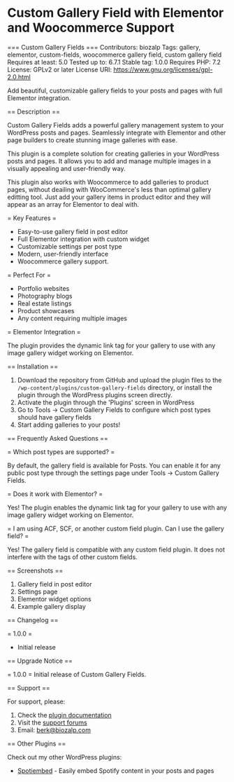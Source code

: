 # Custom Gallery Field with Elementor and Woocommerce Support

=== Custom Gallery Fields ===
Contributors: biozalp
Tags: gallery, elementor, custom-fields, woocommerce gallery field, custom gallery field
Requires at least: 5.0
Tested up to: 6.7.1
Stable tag: 1.0.0
Requires PHP: 7.2
License: GPLv2 or later
License URI: https://www.gnu.org/licenses/gpl-2.0.html

Add beautiful, customizable gallery fields to your posts and pages with full Elementor integration.

== Description ==

Custom Gallery Fields adds a powerful gallery management system to your WordPress posts and pages. Seamlessly integrate with Elementor and other page builders to create stunning image galleries with ease.

This plugin is a complete solution for creating galleries in your WordPress posts and pages. It allows you to add and manage multiple images in a visually appealing and user-friendly way.

This plugin also works with Woocommerce to add galleries to product pages, without deailing with WooCommerce's less than optimal gallery editting tool. Just add your gallery items in product editor and they will appear as an array for Elementor to deal with.

= Key Features =

* Easy-to-use gallery field in post editor
* Full Elementor integration with custom widget
* Customizable settings per post type
* Modern, user-friendly interface
* Woocommerce gallery support.

= Perfect For =

* Portfolio websites
* Photography blogs
* Real estate listings
* Product showcases
* Any content requiring multiple images

= Elementor Integration =

The plugin provides the dynamic link tag for your gallery to use with any image gallery widget working on Elementor.

== Installation ==

1. Download the repository from GitHub and upload the plugin files to the `/wp-content/plugins/custom-gallery-fields` directory, or install the plugin through the WordPress plugins screen directly.
2. Activate the plugin through the 'Plugins' screen in WordPress
3. Go to Tools -> Custom Gallery Fields to configure which post types should have gallery fields
4. Start adding galleries to your posts!

== Frequently Asked Questions ==

= Which post types are supported? =

By default, the gallery field is available for Posts. You can enable it for any public post type through the settings page under Tools -> Custom Gallery Fields.

= Does it work with Elementor? =

Yes! The plugin enables the dynamic link tag for your gallery to use with any image gallery widget working on Elementor.

= I am using ACF, SCF, or another custom field plugin. Can I use the gallery field? =

Yes! The gallery field is compatible with any custom field plugin. It does not interfere with the tags of other custom fields.

== Screenshots ==

1. Gallery field in post editor
2. Settings page
3. Elementor widget options
4. Example gallery display

== Changelog ==

= 1.0.0 =
* Initial release

== Upgrade Notice ==

= 1.0.0 =
Initial release of Custom Gallery Fields.

== Support ==

For support, please:

1. Check the [plugin documentation](https://wordpress.org/plugins/custom-gallery-fields)
2. Visit the [support forums](https://wordpress.org/support/plugin/custom-gallery-fields)
3. Email: berk@biozalp.com

== Other Plugins ==

Check out my other WordPress plugins:

* [Spotiembed](https://wordpress.com/plugins/spotiembed) - Easily embed Spotify content in your posts and pages
